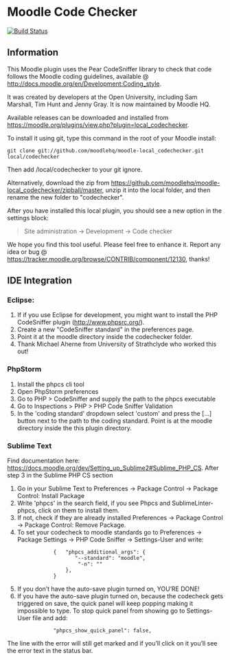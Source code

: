 Moodle Code Checker
===================

[![Build Status](https://travis-ci.org/moodlehq/moodle-local_codechecker.svg?branch=master)](https://travis-ci.org/moodlehq/moodle-local_codechecker)

Information
-----------

This Moodle plugin uses the Pear CodeSniffer library to
check that code follows the Moodle coding guidelines, available @
<http://docs.moodle.org/en/Development:Coding_style>.

It was created by developers at the Open University, including Sam Marshall,
Tim Hunt and Jenny Gray. It is now maintained by Moodle HQ.

Available releases can be downloaded and installed from
<https://moodle.org/plugins/view.php?plugin=local_codechecker>.

To install it using git, type this command in the root of your Moodle install:
```
git clone git://github.com/moodlehq/moodle-local_codechecker.git local/codechecker
```
Then add /local/codechecker to your git ignore.

Alternatively, download the zip from
<https://github.com/moodlehq/moodle-local_codechecker/zipball/master>,
unzip it into the local folder, and then rename the new folder to "codechecker".

After you have installed this local plugin, you
should see a new option in the settings block:

> Site administration -> Development -> Code checker

We hope you find this tool useful. Please feel free to enhance it.
Report any idea or bug @
<https://tracker.moodle.org/browse/CONTRIB/component/12130>, thanks!


IDE Integration
---------------

### Eclipse:

1. If if you use Eclipse for development, you might want to install
   the PHP CodeSniffer plugin (http://www.phpsrc.org/).
2. Create a new "CodeSniffer standard" in the preferences page.
3. Point it at the moodle directory inside the codechecker folder.
4. Thank Michael Aherne from University of Strathclyde who worked this out!

### PhpStorm

1. Install the phpcs cli tool
2. Open PhpStorm preferences
3. Go to PHP > CodeSniffer and supply the path to the phpcs executable
4. Go to Inspections > PHP > PHP Code Sniffer Validation
5. In the 'coding standard' dropdown select 'custom' and press the [...]
   button next to the path to the coding standard. Point is at the moodle
   directory inside the this plugin directory.
   
### Sublime Text
   
Find documentation here: https://docs.moodle.org/dev/Setting_up_Sublime2#Sublime_PHP_CS. 
After step 3 in the Sublime PHP CS section
1. Go in your Sublime Text to Preferences -> Package Control -> Package Control: Install Package
2. Write 'phpcs' in the search field, if you see Phpcs and SublimeLinter-phpcs, click on them to install them. 
3. If not, check if they are already installed Preferences -> Package Control -> Package Control: Remove Package.
4. To set your codecheck to moodle standards go to Preferences -> Package Settings -> PHP Code Sniffer -> Settings-User and write:
```
               {   "phpcs_additional_args": {
                      "--standard": "moodle",
                       "-n": ""
                   },
               }
```
5. If you don’t have the auto-save plugin turned on, YOU’RE DONE! 
6. If you have the auto-save plugin turned on, because the codecheck gets triggered on save, the quick panel will keep popping making it impossible to type.
   To stop quick panel from showing go to Settings-User file and add:
```
               "phpcs_show_quick_panel": false,
```
   The line with the error will still get marked and if you’ll click on it you’ll see the error text in the status bar.

